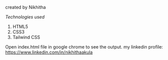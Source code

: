 created by Nikhitha

*Technologies used*
1. HTML5
2. CSS3
3. Tailwind CSS

Open index.html file in google chrome to see the output.
my linkedin profile: https://www.linkedin.com/in/nikhithaakula
 

